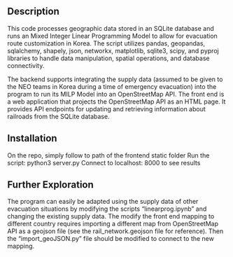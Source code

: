 ## Description 

This code processes geographic data stored in an SQLite database and runs an Mixed Integer Linear Programming Model to allow for evacuation route customization in Korea. The script utilizes pandas, geopandas, sqlalchemy, shapely, json, networkx, matplotlib, sqlite3, scipy, and pyproj libraries to handle data manipulation, spatial operations, and database connectivity.

The backend supports integrating the supply data (assumed to be given to the NEO teams in Korea during a time of emergency evacuation) into the program to run its MILP Model into an OpenStreetMap API. The front end is a web application that projects the OpenStreetMap API as an HTML page. It provides API endpoints for updating and retrieving information about railroads from the SQLite database.

## Installation 

On the repo, simply follow to path of the frontend static folder
Run the script:
python3 server.py
Connect to localhost: 8000 to see results

## Further Exploration

The program can easily be adapted using the supply data of other evacuation situations by modifying the scripts “linearprog.ipynb” and changing the existing supply data. The modify the front end mapping to different country requires importing a different map from OpenStreetMap API as a geojson file (see the rail_network.geojson file for reference). Then the “import_geoJSON.py” file should be modified to connect to the new mapping.
